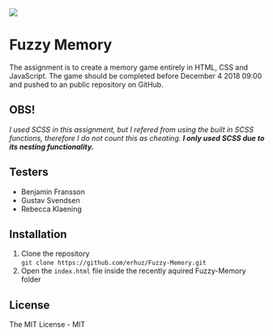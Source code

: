 <img src="https://media.giphy.com/media/3GnCVaJAGhfJ6/giphy.gif">
<br>

# Fuzzy Memory
The assignment is to create a memory game entirely in HTML, CSS and JavaScript. The game should be completed before December 4 2018 09:00 and pushed to an public repository on GitHub.

## **OBS!**
_I used SCSS in this assignment, but I refered from using the built in SCSS functions, therefore I do not count this as cheating. **I only used SCSS due to its nesting functionality.**_

## Testers
- Benjamin Fransson
- Gustav Svendsen
- Rebecca Klaening

## Installation
1. Clone the repository  
`git clone https://github.com/erhuz/Fuzzy-Memory.git`
1. Open the `index.html` file inside the recently aquired Fuzzy-Memory folder

## License
The MIT License - MIT
